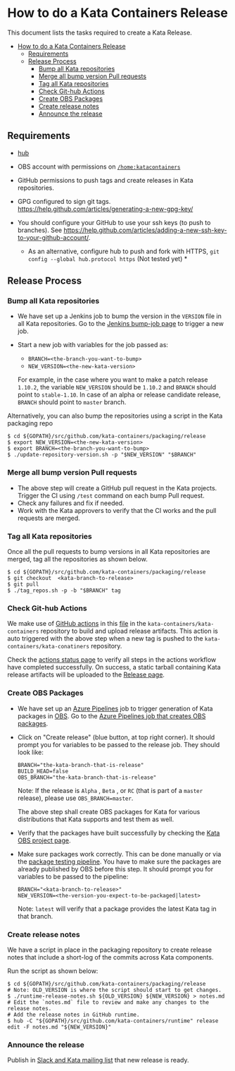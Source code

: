 
# How to do a Kata Containers Release
  This document lists the tasks required to create a Kata Release.

<!-- TOC START min:1 max:3 link:true asterisk:false update:true -->
- [How to do a Kata Containers Release](#how-to-do-a-kata-containers-release)
  - [Requirements](#requirements)
  - [Release Process](#release-process)
    - [Bump all Kata repositories](#bump-all-kata-repositories)
    - [Merge all bump version Pull requests](#merge-all-bump-version-pull-requests)
    - [Tag all Kata repositories](#tag-all-kata-repositories)
    - [Check Git-hub Actions](#check-git-hub-actions)
    - [Create OBS Packages](#create-obs-packages)
    - [Create release notes](#create-release-notes)
    - [Announce the release](#announce-the-release)
<!-- TOC END -->


## Requirements

- [hub](https://github.com/github/hub)

- OBS account with permissions on [`/home:katacontainers`](https://build.opensuse.org/project/subprojects/home:katacontainers)

- GitHub permissions to push tags and create releases in Kata repositories.

- GPG configured to sign git tags. https://help.github.com/articles/generating-a-new-gpg-key/

- You should configure your GitHub to use your ssh keys (to push to branches). See https://help.github.com/articles/adding-a-new-ssh-key-to-your-github-account/.
    * As an alternative, configure hub to push and fork with HTTPS, `git config --global hub.protocol https` (Not tested yet) *

## Release Process

### Bump all Kata repositories

  - We have set up a Jenkins job to bump the version in the `VERSION` file in all Kata repositories. Go to the [Jenkins bump-job page](http://jenkins.katacontainers.io/job/release/build) to trigger a new job.
  - Start a new job with variables for the job passed as:
     - `BRANCH=<the-branch-you-want-to-bump>`
     - `NEW_VERSION=<the-new-kata-version>`

     For example, in the case where you want to make a patch release `1.10.2`, the variable `NEW_VERSION` should be `1.10.2` and `BRANCH` should point to  `stable-1.10`. In case of an alpha or release candidate release, `BRANCH` should point to `master` branch.

  Alternatively, you can also bump the repositories using a script in the Kata packaging repo
  ```
  $ cd ${GOPATH}/src/github.com/kata-containers/packaging/release
  $ export NEW_VERSION=<the-new-kata-version>
  $ export BRANCH=<the-branch-you-want-to-bump>
  $ ./update-repository-version.sh -p "$NEW_VERSION" "$BRANCH"
  ```

### Merge all bump version Pull requests

  - The above step will create a GitHub pull request in the Kata projects. Trigger the CI using `/test` command on each bump Pull request.
  - Check any failures and fix if needed.
  - Work with the Kata approvers to verify that the CI works and the pull requests are merged.

### Tag all Kata repositories

  Once all the pull requests to bump versions in all Kata repositories are merged,
  tag all the repositories as shown below.  
  ```
  $ cd ${GOPATH}/src/github.com/kata-containers/packaging/release
  $ git checkout  <kata-branch-to-release>
  $ git pull
  $ ./tag_repos.sh -p -b "$BRANCH" tag
  ```

### Check Git-hub Actions

  We make use of [GitHub actions](https://github.com/features/actions) in this [file](https://github.com/kata-containers/kata-containers/blob/master/.github/workflows/main.yaml) in the `kata-containers/kata-containers` repository to build and upload release artifacts. This action is auto triggered with the above step when a new tag is pushed to the `kata-containers/kata-conatiners` repository.

  Check the [actions status page](https://github.com/kata-containers/kata-containers/actions) to verify all steps in the actions workflow have completed successfully. On success, a static tarball containing Kata release artifacts will be uploaded to the [Release page](https://github.com/kata-containers/runtime/releases).

### Create OBS Packages

  - We have set up an [Azure Pipelines](https://azure.microsoft.com/en-us/services/devops/pipelines/) job
  to trigger generation of Kata packages in [OBS](https://build.opensuse.org/).
  Go to the [Azure Pipelines job that creates OBS packages](https://dev.azure.com/kata-containers/release-process/_release?_a=releases&view=mine&definitionId=1).
  - Click on "Create release" (blue button, at top right corner).
    It should prompt you for variables to be passed to the release job. They should look like:

    ```
    BRANCH="the-kata-branch-that-is-release"
    BUILD_HEAD=false
    OBS_BRANCH="the-kata-branch-that-is-release"
    ```
    Note: If the release is `Alpha` , `Beta` , or `RC` (that is part of a `master` release), please use `OBS_BRANCH=master`.

    The above step shall create OBS packages for Kata for various distributions that Kata supports and test them as well.
  - Verify that the packages have built successfully by checking the [Kata OBS  project page](https://build.opensuse.org/project/subprojects/home:katacontainers).
  - Make sure packages work correctly. This can be done manually or via the [package testing pipeline](http://jenkins.katacontainers.io/job/package-release-testing).
    You have to make sure the packages are already published by OBS before this step.
    It should prompt you for variables to be passed to the pipeline:

    ```
    BRANCH="<kata-branch-to-release>"
    NEW_VERSION=<the-version-you-expect-to-be-packaged|latest>
    ```
    Note: `latest` will verify that a package provides the latest Kata tag in that branch.

### Create release notes

  We have a script in place in the packaging repository to create release notes that include a short-log of the commits across Kata components.

  Run the script as shown below:

  ```
  $ cd ${GOPATH}/src/github.com/kata-containers/packaging/release
  # Note: OLD_VERSION is where the script should start to get changes.
  $ ./runtime-release-notes.sh ${OLD_VERSION} ${NEW_VERSION} > notes.md
  # Edit the `notes.md` file to review and make any changes to the release notes.
  # Add the release notes in GitHub runtime.
  $ hub -C "${GOPATH}/src/github.com/kata-containers/runtime" release edit -F notes.md "${NEW_VERSION}"
  ```

### Announce the release

  Publish in [Slack and Kata mailing list](https://github.com/kata-containers/community#join-us) that new release is ready.
